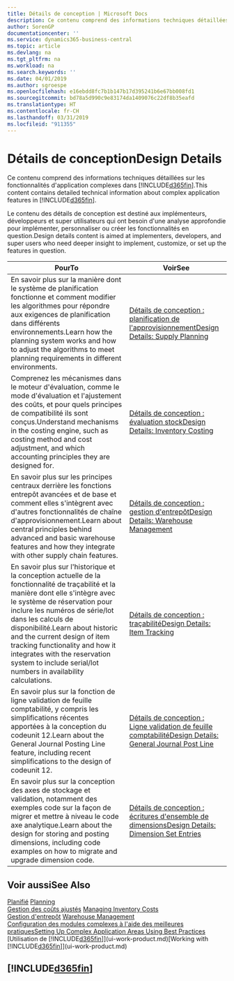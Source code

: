 ```yaml
---
title: Détails de conception | Microsoft Docs
description: Ce contenu comprend des informations techniques détaillées sur les fonctionnalités d'application complexes dans Business Central.
author: SorenGP
documentationcenter: ''
ms.service: dynamics365-business-central
ms.topic: article
ms.devlang: na
ms.tgt_pltfrm: na
ms.workload: na
ms.search.keywords: ''
ms.date: 04/01/2019
ms.author: sgroespe
ms.openlocfilehash: e16ebdd8fc7b1b147b17d395241b6e67bb008fd1
ms.sourcegitcommit: bd78a5d990c9e83174da1409076c22df8b35eafd
ms.translationtype: HT
ms.contentlocale: fr-CH
ms.lasthandoff: 03/31/2019
ms.locfileid: "911355"
---
```

# <a name="design-details"></a><span data-ttu-id="e4b8b-103">Détails de conception</span><span class="sxs-lookup"><span data-stu-id="e4b8b-103">Design Details</span></span>
<span data-ttu-id="e4b8b-104">Ce contenu comprend des informations techniques détaillées sur les fonctionnalités d'application complexes dans [!INCLUDE[d365fin](includes/d365fin_md.md)].</span><span class="sxs-lookup"><span data-stu-id="e4b8b-104">This content contains detailed technical information about complex application features in [!INCLUDE[d365fin](includes/d365fin_md.md)].</span></span>  

 <span data-ttu-id="e4b8b-105">Le contenu des détails de conception est destiné aux implémenteurs, développeurs et super utilisateurs qui ont besoin d'une analyse approfondie pour implémenter, personnaliser ou créer les fonctionnalités en question.</span><span class="sxs-lookup"><span data-stu-id="e4b8b-105">Design details content is aimed at implementers, developers, and super users who need deeper insight to implement, customize, or set up the features in question.</span></span>  

|<span data-ttu-id="e4b8b-106">**Pour**</span><span class="sxs-lookup"><span data-stu-id="e4b8b-106">**To**</span></span>|<span data-ttu-id="e4b8b-107">**Voir**</span><span class="sxs-lookup"><span data-stu-id="e4b8b-107">**See**</span></span>|  
|------------|-------------|  
|<span data-ttu-id="e4b8b-108">En savoir plus sur la manière dont le système de planification fonctionne et comment modifier les algorithmes pour répondre aux exigences de planification dans différents environnements.</span><span class="sxs-lookup"><span data-stu-id="e4b8b-108">Learn how the planning system works and how to adjust the algorithms to meet planning requirements in different environments.</span></span>|[<span data-ttu-id="e4b8b-109">Détails de conception : planification de l'approvisionnement</span><span class="sxs-lookup"><span data-stu-id="e4b8b-109">Design Details: Supply Planning</span></span>](design-details-supply-planning.md)|  
|<span data-ttu-id="e4b8b-110">Comprenez les mécanismes dans le moteur d'évaluation, comme le mode d'évaluation et l'ajustement des coûts, et pour quels principes de compatibilité ils sont conçus.</span><span class="sxs-lookup"><span data-stu-id="e4b8b-110">Understand mechanisms in the costing engine, such as costing method and cost adjustment, and which accounting principles they are designed for.</span></span>|[<span data-ttu-id="e4b8b-111">Détails de conception : évaluation stock</span><span class="sxs-lookup"><span data-stu-id="e4b8b-111">Design Details: Inventory Costing</span></span>](design-details-inventory-costing.md)|  
|<span data-ttu-id="e4b8b-112">En savoir plus sur les principes centraux derrière les fonctions entrepôt avancées et de base et comment elles s'intègrent avec d'autres fonctionnalités de chaîne d'approvisionnement.</span><span class="sxs-lookup"><span data-stu-id="e4b8b-112">Learn about central principles behind advanced and basic warehouse features and how they integrate with other supply chain features.</span></span>|[<span data-ttu-id="e4b8b-113">Détails de conception : gestion d'entrepôt</span><span class="sxs-lookup"><span data-stu-id="e4b8b-113">Design Details: Warehouse Management</span></span>](design-details-warehouse-management.md)|  
|<span data-ttu-id="e4b8b-114">En savoir plus sur l'historique et la conception actuelle de la fonctionnalité de traçabilité et la manière dont elle s'intègre avec le système de réservation pour inclure les numéros de série/lot dans les calculs de disponibilité.</span><span class="sxs-lookup"><span data-stu-id="e4b8b-114">Learn about historic and the current design of item tracking functionality and how it integrates with the reservation system to include serial/lot numbers in availability calculations.</span></span>|[<span data-ttu-id="e4b8b-115">Détails de conception : traçabilité</span><span class="sxs-lookup"><span data-stu-id="e4b8b-115">Design Details: Item Tracking</span></span>](design-details-item-tracking.md)|  
|<span data-ttu-id="e4b8b-116">En savoir plus sur la fonction de ligne validation de feuille comptabilité, y compris les simplifications récentes apportées à la conception du codeunit 12.</span><span class="sxs-lookup"><span data-stu-id="e4b8b-116">Learn about the General Journal Posting Line feature, including recent simplifications to the design of codeunit 12.</span></span>|[<span data-ttu-id="e4b8b-117">Détails de conception : Ligne validation de feuille comptabilité</span><span class="sxs-lookup"><span data-stu-id="e4b8b-117">Design Details: General Journal Post Line</span></span>](design-details-general-journal-post-line.md)|
|<span data-ttu-id="e4b8b-118">En savoir plus sur la conception des axes de stockage et validation, notamment des exemples code sur la façon de migrer et mettre à niveau le code axe analytique.</span><span class="sxs-lookup"><span data-stu-id="e4b8b-118">Learn about the design for storing and posting dimensions, including code examples on how to migrate and upgrade dimension code.</span></span>|[<span data-ttu-id="e4b8b-119">Détails de conception : écritures d'ensemble de dimensions</span><span class="sxs-lookup"><span data-stu-id="e4b8b-119">Design Details: Dimension Set Entries</span></span>](design-details-dimension-set-entries.md)| 

## <a name="see-also"></a><span data-ttu-id="e4b8b-120">Voir aussi</span><span class="sxs-lookup"><span data-stu-id="e4b8b-120">See Also</span></span>  
 <span data-ttu-id="e4b8b-121">[Planifié](production-planning.md) </span><span class="sxs-lookup"><span data-stu-id="e4b8b-121">[Planning](production-planning.md) </span></span>  
 <span data-ttu-id="e4b8b-122">[Gestion des coûts ajustés](finance-manage-inventory-costs.md) </span><span class="sxs-lookup"><span data-stu-id="e4b8b-122">[Managing Inventory Costs](finance-manage-inventory-costs.md) </span></span>  
 <span data-ttu-id="e4b8b-123">[Gestion d'entrepôt](warehouse-manage-warehouse.md) </span><span class="sxs-lookup"><span data-stu-id="e4b8b-123">[Warehouse Management](warehouse-manage-warehouse.md) </span></span>  
 [<span data-ttu-id="e4b8b-124">Configuration des modules complexes à l'aide des meilleures pratiques</span><span class="sxs-lookup"><span data-stu-id="e4b8b-124">Setting Up Complex Application Areas Using Best Practices</span></span>](set-up-complex-application-areas-using-best-practices.md)  
 <span data-ttu-id="e4b8b-125">[Utilisation de [!INCLUDE[d365fin](includes/d365fin_md.md)]](ui-work-product.md)</span><span class="sxs-lookup"><span data-stu-id="e4b8b-125">[Working with [!INCLUDE[d365fin](includes/d365fin_md.md)]](ui-work-product.md)</span></span>

 ## [!INCLUDE[d365fin](includes/free_trial_md.md)]  
